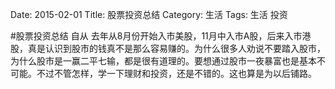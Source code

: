 Date: 2015-02-01
Title: 股票投资总结
Category: 生活
Tags: 生活 投资

#股票投资总结
自从	去年从8月份开始入市美股，11月中入市A股，后来入市港股，真是认识到股市的钱真不是那么容易赚的。为什么很多人劝说不要踏入股市，为什么股市是一赢二平七输，都是很有道理的。要想通过股市一夜暴富也是基本不可能。不过不管怎样，学一下理财和投资，还是不错的。这也算是为以后铺路。